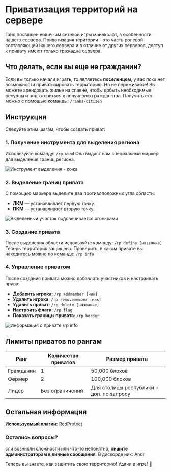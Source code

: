 # Приватизация территорий на сервере

Гайд посвящен новичкам сетевой игры майнкрафт, в особенности нашего сервера. Приватизация територии - это часть ролевой составляющей нашего сервера и в отличие от других серверов, доступ к привату имеют только гражадне сервера.

## Что делать, если вы еще не гражданин?
Если вы только начали играть, то являетесь **поселенцем**, у вас пока нет возможности приватизировать территорию. 
Но не переживайте! Вы можете арендовать жилье на спавне, чтобы добыть необходимые ресурсы и подготовиться к получению гражданства. 
Получить его можно с помощью команды:
```/ranks-citizen```


## Инструкция
Следуйте этим шагам, чтобы создать приват:

### 1. Получение инструмента для выделения региона

Используйте команду:
```/rp wand```
Она выдаст вам специальный маркер для выделения границ региона.

![Инструмент выделения - кожа](https://socialcraft.fun/public/img/helprg-wand.png)

### 2. Выделение границ привата
С помощью маркера выделите два противоположных угла области:
- **ЛКМ** — устанавливает первую точку.
- **ПКМ** — устанавливает вторую точку.

![Выделенный участок подсвечивается огоньками](https://socialcraft.fun/public/img/helprg-selection.png)

### 3. Создание привата
После выделения области используйте команду:
```/rp define [название]```
Теперь территория защищена. Проверить, в каком привате вы находитесь можно по команде:
```/rp info```


### 4. Управление приватом
После создания привата можно добавлять участников и настраивать права:
- **Добавить игрока**: `/rp addmember [ник]`
- **Удалить игрока**: `/rp removemember [ник]`
- **Удалить приват**: `/rp delete [название]`
- **Настроить флаги**: `/rp flag`
- **Показать границы привата**: `/rp border`


![Информация о привате /rp info](https://socialcraft.fun/public/img/helprg-info.png)

## Лимиты приватов по рангам
| Ранг       | Количество приватов | Размер привата |
|------------|--------------------|---------------|
| Гражданин  | 1                  | 50,000 блоков |
| Фермер     | 2                  | 100,000 блоков |
| Лидер      | Без ограничений    | Для столицы республики + доп. по запросу |

## Остальная информация
**Используемый плагин:** [RedProtect](https://github.com/FabioZumbi12/RedProtect/wiki/)

### Остались вопросы?
сли возникли сложности или что-то непонятно, **пишите администраторам в личные сообщения**. В дискорде ник: Andr

Теперь вы знаете, как защитить свою территорию! Удачи в игре! 🚀